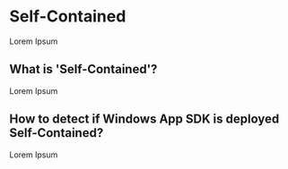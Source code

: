# Self-Contained

Lorem Ipsum

## What is 'Self-Contained'?

Lorem Ipsum

## How to detect if Windows App SDK is deployed Self-Contained?

Lorem Ipsum
